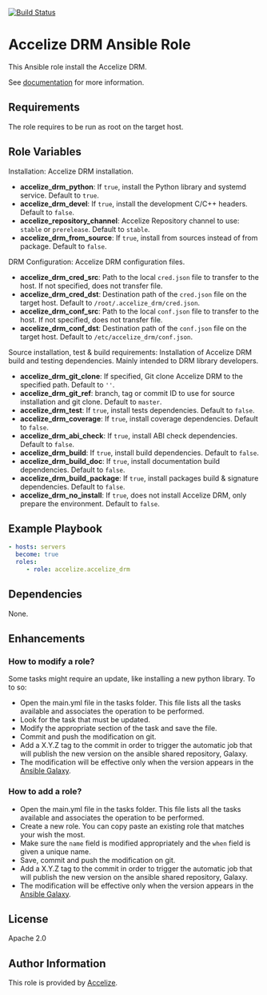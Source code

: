 [![Build Status](https://travis-ci.org/Accelize/ansible-role-accelize-drm.svg?branch=master)](https://travis-ci.org/Accelize/ansible-role-ansible-drm)

Accelize DRM Ansible Role
=========================

This Ansible role install the Accelize DRM.

See [documentation](http://accelize.com/docs) for more information.

Requirements
------------

The role requires to be run as root on the target host.

Role Variables
--------------

Installation:
Accelize DRM installation.
* **accelize_drm_python**: If `true`, install the Python library and systemd service. Default to `true`.
* **accelize_drm_devel**: If `true`, install the development C/C++ headers. Default to `false`.
* **accelize_repository_channel**: Accelize Repository channel to use: `stable` or `prerelease`. Default to `stable`.
* **accelize_drm_from_source**: If `true`, install from sources instead of from package. Default to `false`.

DRM Configuration:
Accelize DRM configuration files.
* **accelize_drm_cred_src**: Path to the local `cred.json` file to transfer to the host. If not specified, does not transfer file.
* **accelize_drm_cred_dst**: Destination path of the `cred.json` file on the target host. Default to `/root/.accelize_drm/cred.json`.
* **accelize_drm_conf_src**: Path to the local `conf.json` file to transfer to the host. If not specified, does not transfer file.
* **accelize_drm_conf_dst**: Destination path of the `conf.json` file on the target host. Default to `/etc/accelize_drm/conf.json`.

Source installation, test & build requirements:
Installation of Accelize DRM build and testing dependencies. Mainly intended to DRM library developers.
* **accelize_drm_git_clone**: If specified, Git clone Accelize DRM to the specified path. Default to `''`.
* **accelize_drm_git_ref**: branch, tag or commit ID to use for source installation and git clone. Default to `master`.
* **accelize_drm_test**: If `true`, install tests dependencies. Default to `false`.
* **accelize_drm_coverage**: If `true`, install coverage dependencies. Default to `false`.
* **accelize_drm_abi_check**: If `true`, install ABI check dependencies. Default to `false`.
* **accelize_drm_build**: If `true`, install build dependencies. Default to `false`.
* **accelize_drm_build_doc**: If `true`, install documentation build dependencies. Default to `false`.
* **accelize_drm_build_package**: If `true`, install packages build & signature dependencies. Default to `false`.
* **accelize_drm_no_install**: If `true`, does not install Accelize DRM, only prepare the environment. Default to `false`.

Example Playbook
----------------

```yaml
- hosts: servers
  become: true
  roles:
     - role: accelize.accelize_drm
```

Dependencies
------------

None.

Enhancements
------------

### How to modify a role?

Some tasks might require an update, like installing a new python library.
To to so:
* Open the main.yml file in the tasks folder. This file lists all the tasks available and associates the operation to be performed.
* Look for the task that must be updated.
* Modify the appropriate section of the task and save the file.
* Commit and push the modification on git.
* Add a X.Y.Z tag to the commit in order to trigger the automatic job that will publish the new version on the ansible shared repository, Galaxy.
* The modification will be effective only when the version appears in the [Ansible Galaxy](https://galaxy.ansible.com/accelize/accelize_drm).

### How to add a role?

* Open the main.yml file in the tasks folder. This file lists all the tasks available and associates the operation to be performed.
* Create a new role. You can copy paste an existing role that matches your wish the most.
* Make sure the `name` field is modified appropriately and the `when` field is given a unique name.
* Save, commit and push the modification on git.
* Add a X.Y.Z tag to the commit in order to trigger the automatic job that will publish the new version on the ansible shared repository, Galaxy.
* The modification will be effective only when the version appears in the [Ansible Galaxy](https://galaxy.ansible.com/accelize/accelize_drm).

License
-------

Apache 2.0

Author Information
------------------

This role is provided by [Accelize](https://www.accelize.com).
